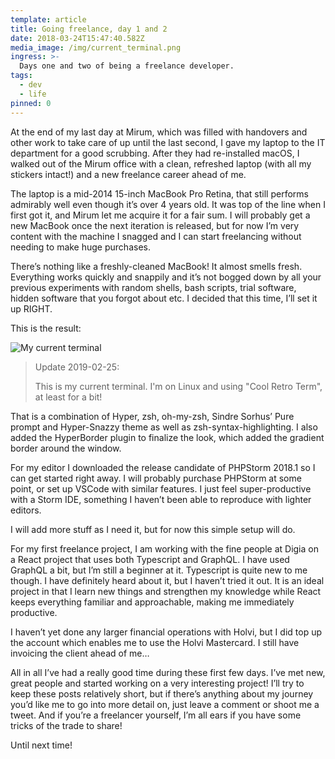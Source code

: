 ```yaml
---
template: article
title: Going freelance, day 1 and 2
date: 2018-03-24T15:47:40.582Z
media_image: /img/current_terminal.png
ingress: >-
  Days one and two of being a freelance developer.
tags:
  - dev
  - life
pinned: 0
---
```


At the end of my last day at Mirum, which was filled with handovers and other work to take care of up until the last second, I gave my laptop to the IT department for a good scrubbing. After they had re-installed macOS, I walked out of the Mirum office with a clean, refreshed laptop (with all my stickers intact!) and a new freelance career ahead of me.

The laptop is a mid-2014 15-inch MacBook Pro Retina, that still performs admirably well even though it’s over 4 years old. It was top of the line when I first got it, and Mirum let me acquire it for a fair sum. I will probably get a new MacBook once the next iteration is released, but for now I’m very content with the machine I snagged and I can start freelancing without needing to make huge purchases.

There’s nothing like a freshly-cleaned MacBook! It almost smells fresh. Everything works quickly and snappily and it’s not bogged down by all your previous experiments with random shells, bash scripts, trial software, hidden software that you forgot about etc. I decided that this time, I’ll set it up RIGHT.

This is the result:

![My current terminal](/img/current_terminal.png "Cool retro term")

> Update 2019-02-25:
> 
> This is my current terminal. I'm on Linux and using "Cool Retro Term", at least for a bit!

That is a combination of Hyper, zsh, oh-my-zsh, Sindre Sorhus’ Pure prompt and Hyper-Snazzy theme as well as zsh-syntax-highlighting. I also added the HyperBorder plugin to finalize the look, which added the gradient border around the window.

For my editor I downloaded the release candidate of PHPStorm 2018.1 so I can get started right away. I will probably purchase PHPStorm at some point, or set up VSCode with similar features. I just feel super-productive with a Storm IDE, something I haven’t been able to reproduce with lighter editors.

I will add more stuff as I need it, but for now this simple setup will do.

For my first freelance project, I am working with the fine people at Digia on a React project that uses both Typescript and GraphQL. I have used GraphQL a bit, but I’m still a beginner at it. Typescript is quite new to me though. I have definitely heard about it, but I haven’t tried it out. It is an ideal project in that I learn new things and strengthen my knowledge while React keeps everything familiar and approachable, making me immediately productive.

I haven’t yet done any larger financial operations with Holvi, but I did top up the account which enables me to use the Holvi Mastercard. I still have invoicing the client ahead of me…

All in all I’ve had a really good time during these first few days. I’ve met new, great people and started working on a very interesting project! I’ll try to keep these posts relatively short, but if there’s anything about my journey you’d like me to go into more detail on, just leave a comment or shoot me a tweet. And if you’re a freelancer yourself, I’m all ears if you have some tricks of the trade to share!

Until next time!
